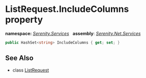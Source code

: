 # ListRequest.IncludeColumns property
**namespace:** *[Serenity.Services](../../README.md#serenity.services-namespace)*   **assembly**: *[Serenity.Net.Services](../../README.md)*

```csharp
public HashSet<string> IncludeColumns { get; set; }
```

## See Also

* class [ListRequest](../ListRequest.md)